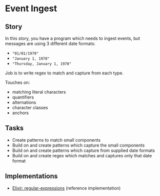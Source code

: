 # Event Ingest

## Story

In this story, you have a program which needs to ingest events, but messages are using 3 different date formats:

- `"01/01/1970"`
- `"January 1, 1970"`
- `"Thursday, January 1, 1970"`

Job is to write regex to match and capture from each type.

Touches on:

- matching literal characters
- quantifiers
- alternations
- character classes
- anchors

## Tasks

- Create patterns to match small components
- Build on and create patterns which capture the small components
- Build on and create patterns which capture from supplied date formats
- Build on and create regex which matches and captures only that date format

## Implementations

- [Elixir: regular-expressions][implementation-elixir] (reference implementation)

[implementation-elixir]: ../../languages/elixir/exercises/concept/date-parser/.docs/instructions.md
